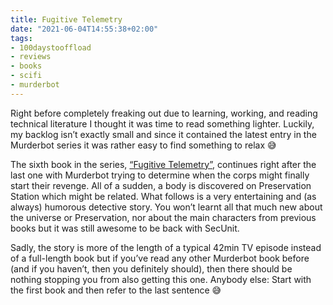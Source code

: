 ```yaml
---
title: Fugitive Telemetry
date: "2021-06-04T14:55:38+02:00"
tags:
- 100daystooffload
- reviews
- books
- scifi
- murderbot
---
```


Right before completely freaking out due to learning, working, and reading technical literature I thought it was time to read something lighter. Luckily, my backlog isn’t exactly small and since it contained the latest entry in the Murderbot series it was rather easy to find something to relax 😅

The sixth book in the series, [“Fugitive Telemetry”](https://openlibrary.org/works/OL20805971W/Fugitive_Telemetry?edition=), continues right after the last one with Murderbot trying to determine when the corps might finally start their revenge. All of a sudden, a body is discovered on Preservation Station which might be related. What follows is a very entertaining and (as always) humorous detective story. You won’t learnt all that much new about the universe or Preservation, nor about the main characters from previous books but it was still awesome to be back with SecUnit.

Sadly, the story is more of the length of a typical 42min TV episode instead of a full-length book but if you’ve read any other Murderbot book before (and if you haven’t, then you definitely should), then there should be nothing stopping you from also getting this one. Anybody else: Start with the first book and then refer to the last sentence 😅
